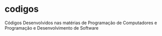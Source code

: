 # codigos
Códigos Desenvolvidos nas matérias de Programação de Computadores e Programação e Desenvolvimento de Software
